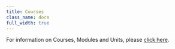 ```yaml
---
title: Courses
class_name: docs
full_width: true
---
```


For information on Courses, Modules and Units, please [click here](/docs/tuts/publish).


